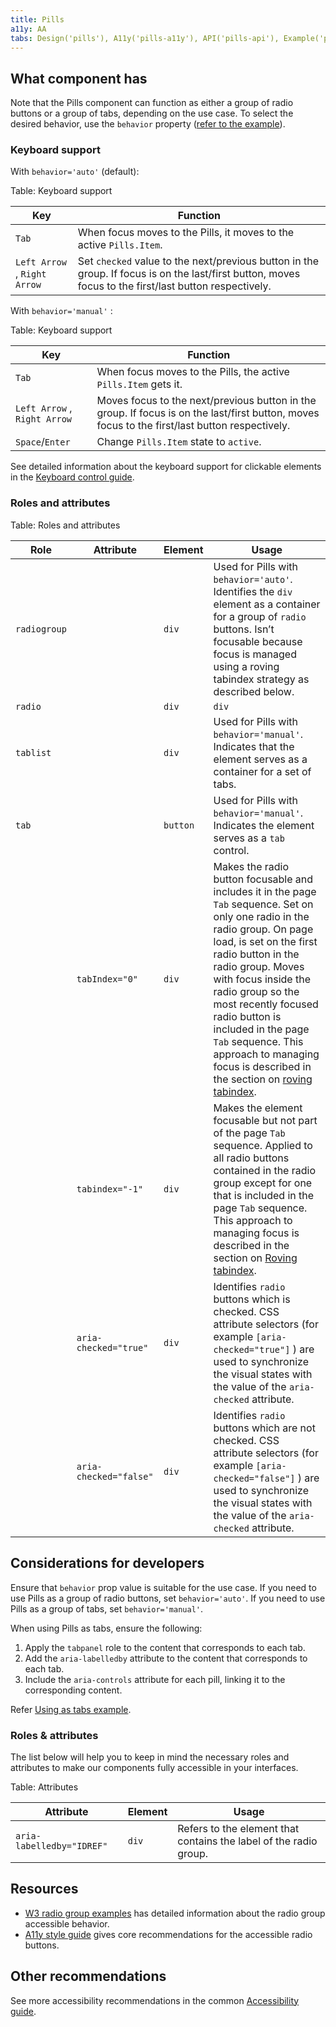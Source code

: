 ```yaml
---
title: Pills
a11y: AA
tabs: Design('pills'), A11y('pills-a11y'), API('pills-api'), Example('pills-code'), Changelog('pills-changelog')
---
```


## What component has

Note that the Pills component can function as either a group of radio buttons or a group of tabs, depending on the use case. To select the desired behavior, use the `behavior` property ([refer to the example](/components/pills/pills-code#using-as-tabs)).

### Keyboard support

With `behavior='auto'` (default):

Table: Keyboard support

| Key                          | Function                                                                                                                                               |
| ---------------------------- | ------------------------------------------------------------------------------------------------------------------------------------------------------ |
| `Tab`                        | When focus moves to the Pills, it moves to the active `Pills.Item`.                                                                                    |
| `Left Arrow` , `Right Arrow` | Set `checked` value to the next/previous button in the group. If focus is on the last/first button, moves focus to the first/last button respectively. |

With `behavior='manual'` :

Table: Keyboard support

| Key                          | Function                                                                                                                                       |
| ---------------------------- | ---------------------------------------------------------------------------------------------------------------------------------------------- |
| `Tab`                        | When focus moves to the Pills, the active `Pills.Item` gets it.                                                                                |
| `Left Arrow` , `Right Arrow` | Moves focus to the next/previous button in the group. If focus is on the last/first button, moves focus to the first/last button respectively. |
| `Space`/`Enter`              | Change `Pills.Item` state to `active`.                                                                                                         |

See detailed information about the keyboard support for clickable elements in the [Keyboard control guide](/core-principles/a11y/a11y-keyboard#any-other-controls-filtertrigger-pills-tabline-etc).

### Roles and attributes

Table: Roles and attributes

| Role         | Attribute              | Element  | Usage                                                                                                                                                                                                                                                                                                                                                                                                                                                                    |
| ------------ | ---------------------- | -------- | ------------------------------------------------------------------------------------------------------------------------------------------------------------------------------------------------------------------------------------------------------------------------------------------------------------------------------------------------------------------------------------------------------------------------------------------------------------------------ |
| `radiogroup` |                        | `div`    | Used for Pills with `behavior='auto'`. Identifies the `div` element as a container for a group of `radio` buttons. Isn’t focusable because focus is managed using a roving tabindex strategy as described below.                                                                                                                                                                                                                                                         |
| `radio`      |                        | `div`    | `div`                                                                                                                                                                                                                                                                                                                                                                                                                                                                    | Used for Pills with `behavior='auto'`. Identifies the `div` element as an ARIA `radio` button. The accessible name is computed from the child text content of the `div` element. |
| `tablist`    |                        | `div`    | Used for Pills with `behavior='manual'`. Indicates that the element serves as a container for a set of tabs.                                                                                                                                                                                                                                                                                                                                                             |
| `tab`        |                        | `button` | Used for Pills with `behavior='manual'`. Indicates the element serves as a `tab` control.                                                                                                                                                                                                                                                                                                                                                                                |
|              | `tabIndex="0"`         | `div`    | Makes the radio button focusable and includes it in the page `Tab` sequence. Set on only one radio in the radio group. On page load, is set on the first radio button in the radio group. Moves with focus inside the radio group so the most recently focused radio button is included in the page `Tab` sequence. This approach to managing focus is described in the section on [roving tabindex](https://www.w3.org/TR/wai-aria-practices-1.1/#kbd-roving-tabindex). |
|              | `tabindex="-1"`        | `div`    | Makes the element focusable but not part of the page `Tab` sequence. Applied to all radio buttons contained in the radio group except for one that is included in the page `Tab` sequence. This approach to managing focus is described in the section on [Roving tabindex](https://www.w3.org/WAI/ARIA/apg/practices/keyboard-interface/#keyboardnavigationinsidecomponents).                                                                                           |
|              | `aria-checked="true"`  | `div`    | Identifies `radio` buttons which is checked. CSS attribute selectors (for example `[aria-checked="true"]` ) are used to synchronize the visual states with the value of the `aria-checked` attribute.                                                                                                                                                                                                                                                                    |
|              | `aria-checked="false"` | `div`    | Identifies `radio` buttons which are not checked. CSS attribute selectors (for example `[aria-checked="false"]` ) are used to synchronize the visual states with the value of the `aria-checked` attribute.                                                                                                                                                                                                                                                              |

## Considerations for developers

Ensure that `behavior` prop value is suitable for the use case. If you need to use Pills as a group of radio buttons, set `behavior='auto'`. If you need to use Pills as a group of tabs, set `behavior='manual'`.

When using Pills as tabs, ensure the following:

1. Apply the `tabpanel` role to the content that corresponds to each tab.
2. Add the `aria-labelledby` attribute to the content that corresponds to each tab.
3. Include the `aria-controls` attribute for each pill, linking it to the corresponding content.

Refer [Using as tabs example](/components/pills/pills-code#using-as-tabs).

### Roles & attributes

The list below will help you to keep in mind the necessary roles and attributes to make our components fully accessible in your interfaces.

Table: Attributes

| Attribute                 | Element | Usage                                                             |
| ------------------------- | ------- | ----------------------------------------------------------------- |
| `aria-labelledby="IDREF"` | `div`   | Refers to the element that contains the label of the radio group. |

## Resources

- [W3 radio group examples](https://www.w3.org/TR/wai-aria-practices-1.1/examples/radio/radio-1/radio-1.html) has detailed information about the radio group accessible behavior.
- [A11y style guide](https://a11y-style-guide.com/style-guide/section-forms.html#kssref-forms-radio-buttons) gives core recommendations for the accessible radio buttons.

## Other recommendations

See more accessibility recommendations in the common [Accessibility guide](/core-principles/a11y/a11y).

<!--@include: ./pills-a11y-report.md-->
